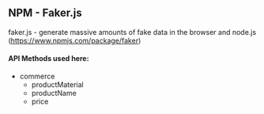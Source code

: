 ## NPM - Faker.js
faker.js - generate massive amounts of fake data in the browser and node.js    
(https://www.npmjs.com/package/faker)    
#### API Methods used here:
- commerce
  - productMaterial
  - productName
  - price
